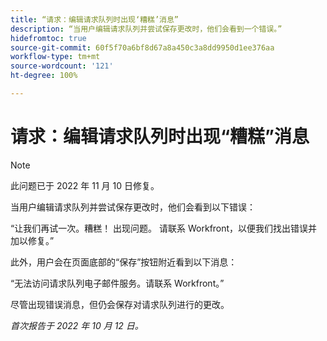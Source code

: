 ```yaml
---
title: “请求：编辑请求队列时出现‘糟糕’消息”
description: “当用户编辑请求队列并尝试保存更改时，他们会看到一个错误。”
hidefromtoc: true
source-git-commit: 60f5f70a6bf8d67a8a450c3a8dd9950d1ee376aa
workflow-type: tm+mt
source-wordcount: '121'
ht-degree: 100%

---
```



# 请求：编辑请求队列时出现“糟糕”消息

>[!NOTE]
>
>此问题已于 2022 年 11 月 10 日修复。

当用户编辑请求队列并尝试保存更改时，他们会看到以下错误：

“让我们再试一次。糟糕！ 出现问题。 请联系 Workfront，以便我们找出错误并加以修复。”

此外，用户会在页面底部的“保存”按钮附近看到以下消息：

“无法访问请求队列电子邮件服务。请联系 Workfront。”

尽管出现错误消息，但仍会保存对请求队列进行的更改。

_首次报告于 2022 年 10 月 12 日。_

